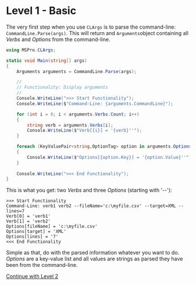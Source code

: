 # Level 1 - Basic

The very first step when you use `CLArgs` is to parse the command-line: `CommandLine.Parse(args)`. This will return and `Arguments`object containing all *Verbs* and *Options* from the command-line.

```csharp
using MSPro.CLArgs;

static void Main(string[] args)
{
	Arguments arguments = CommandLine.Parse(args);

	//
	// Functionality: Display arguments
	// 
	Console.WriteLine(">>> Start Functionality");
	Console.WriteLine($"Command-Line: {arguments.CommandLine}");

	for (int i = 0; i < arguments.Verbs.Count; i++)
	{
		string verb = arguments.Verbs[i];
		Console.WriteLine($"Verb[{i}] = '{verb}''");
	}

	foreach (KeyValuePair<string,OptionTag> option in arguments.Options)
	{
		Console.WriteLine($"Options[{option.Key}] = '{option.Value}''");
	}
	
	Console.WriteLine("<<< End Functionality");
}
```

This is what you get: two *Verbs* and three *Options* (starting with '--'):

```batch
>>> Start Functionality
Command-Line: verb1 verb2 --fileName='c:\myfile.csv' --target=XML --lines=7
Verb[0] = 'verb1'
Verb[1] = 'verb2'
Options[fileName] = 'c:\myfile.csv'
Options[target] = 'XML'
Options[lines] = '7'
<<< End Functionality
```

Simple as that, do with the parsed information whatever you want to do. *Options* are a key-value list and all values are strings as parsed they have been from the command-line.

[Continue with Level 2](level2.md)